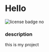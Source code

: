 # Hello 

  ![license badge](https://img.shields.io/badge/license-Apache2.0-brightgreen)
no

### description
this is my project

